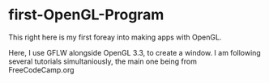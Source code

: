 # first-OpenGL-Program

This right here is my first foreay into making apps with OpenGL.

Here, I use GFLW alongside OpenGL 3.3, to create a window. I am following several tutorials simultaniously, the main one being from FreeCodeCamp.org

